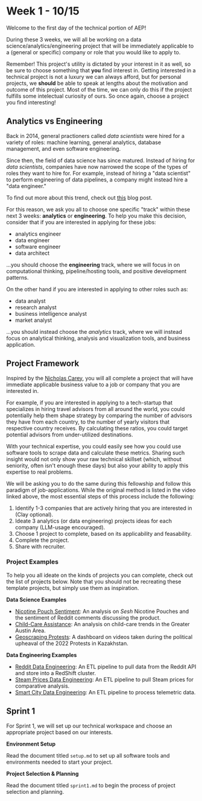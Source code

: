 # Week 1 - 10/15

Welcome to the first day of the technical portion of AEP!

During these 3 weeks, we will all be working on a data science/analytics/engineering project that will be immediately applicable to a (general or specific) company or role that you would like to apply to. 

Remember! This project's utility is dictated by your interest in it as well, so be sure to choose something that **you** find interest in. Getting interested in a technical project is not a luxury we can always afford, but for personal projects, we **should** be able to speak at lengths about the motivation and outcome of this project. Most of the time, we can only do this if the project fulfills some intelectual curiosity of ours. So once again, choose a project you find interesting! 

## Analytics vs Engineering

Back in 2014, general practioners called *data scientists* were hired for a variety of roles: machine learning, general analytics, database management, and even software engineering.

Since then, the field of data science has since matured. Instead of hiring for *data scientists*, companies have now narrowed the scope of the types of roles they want to hire for. For example, instead of hiring a "data scientist" to perform engineering of data pipelines, a company might instead hire a "data engineer."

To find out more about this trend, check out [this](https://emiruz.com/post/2023-08-12-data-jobs/) blog post.

For this reason, we ask you all to choose one specific "track" within these next 3 weeks: **analytics** or **engineering**. To help you make this decision, consider that if you are interested in applying for these jobs:

* analytics engineer
* data engineer
* software engineer
* data architect

...you should choose the **engineering** track, where we will focus in on computational thinking, pipeline/hosting tools, and positive development patterns.

On the other hand if you are interested in applying to other roles such as:

* data analyst
* research analyst
* business intelligence analyst
* market analyst

...you should instead choose the *analytics* track, where we will instead focus on analytical thinking, analysis and visualization tools, and business application.

## Project Framework

Inspired by the [Nicholas Carey](https://www.linkedin.com/posts/nicholasgcarey_career-development-strategies-for-landing-activity-7213908274344062977-lJP9/?utm_source=share&utm_medium=member_desktop), you will all complete a project that will have immediate applicable business value to a job or company that you are interested in.

For example, if you are interested in applying to a tech-startup that specializes in hiring travel advisors from all around the world, you could potentially help them shape strategy by comparing the number of advisors they have from each country, to the number of yearly visitors that respective country receives. By calculating these ratios, you could target potential advisors from under-utilized destinations.

With your technical expertise, you could easily see how you could use software tools to scrape data and calculate these metrics. Sharing such insight would not only show your raw technical skillset (which, without seniority, often isn't enough these days) but also your ability to apply this expertise to real problems.

We will be asking you to do the same during this fellowship and follow this paradigm of job-applications. While the original method is listed in the video linked above, the most essential steps of this process include the following:

1. Identify 1-3 companies that are actively hiring that you are interested in (Clay optional). 
2. Ideate 3 analytics (or data engineering) projects ideas for each company (LLM-usage encouraged).
3. Choose 1 project to complete, based on its applicability and feasability.
4. Complete the project.
5. Share with recruiter.

### Project Examples

To help you all ideate on the kinds of projects you can complete, check out the list of projects below. Note that you should not be recreating these template projects, but simply use them as inspiration.

**Data Science Examples**

* [Nicotine Pouch Sentiment](https://github.com/F-said/sesh-sentiment): An analysis on *Sesh* Nicotine Pouches and the sentiment of Reddit comments discussing the product.
* [Child-Care Assistance](https://github.com/F-said/ccdf-austin): An analysis on child-care trends in the Greater Austin Area.
* [Geoscraping Protests](https://github.com/F-said/kz-unrest-trackr): A dashboard on videos taken during the political upheaval of the 2022 Protests in Kazakhstan.

**Data Engineering Examples**

* [Reddit Data Engineering](https://github.com/mjcolon218/RedditDataEngineering): An ETL pipeline to pull data from the Reddit API and store into a RedShift cluster.
* [Steam Prices Data Engineering](https://github.com/edseldim/steam_prices_data_engineering?tab=readme-ov-file): An ETL pipeline to pull Steam prices for comparative analysis.
* [Smart City Data Engineering](https://github.com/edseldim/steam_prices_data_engineering?tab=readme-ov-file): An ETL pipeline to process telemetric data.

## Sprint 1

For Sprint 1, we will set up our technical workspace and choose an appropriate project based on our interests.

**Environment Setup**

Read the document titled `setup.md` to set up all software tools and environments needed to start your project.

**Project Selection & Planning**

Read the document titled `sprint1.md` to begin the process of project selection and planning.